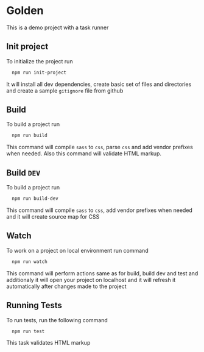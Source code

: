 
# Golden

This is a demo project with a task runner


## Init project

To initialize the project run

```bash
  npm run init-project
```

It will install all dev dependencies, create basic set of files and directories and create a sample `gitignore` file from github
## Build

To build a project run 

```bash
  npm run build
```

This command will compile `sass` to `css`, parse `css` and add vendor prefixes when needed. Also this command will validate HTML markup. 
## Build `DEV`

To build a project run 

```bash
  npm run build-dev
```

This command will compile `sass` to `css`, add vendor prefixes when needed and it will create source map for CSS 
## Watch

To work on a project on local environment run command

```bash
  npm run watch
```
This command will perform actions same as for build, build dev and test and additionaly it will open your project on localhost and it will refresh it automatically after changes made to the project
## Running Tests

To run tests, run the following command

```bash
  npm run test
```

This task validates HTML markup
